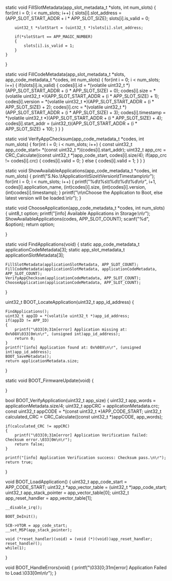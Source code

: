 static void FillSlotMetadata(app_slot_metadata_t *slots, int num_slots)
{
	for(int i = 0; i < num_slots; i++)
	{
		slots[i].slot_address = (APP_SLOT_START_ADDR + i * APP_SLOT_SIZE);
		slots[i].is_valid = 0;

		uint32_t *slotStart = (uint32_t *)slots[i].slot_address;

		if(*slotStart == APP_MAGIC_NUMBER)
		{
			slots[i].is_valid = 1;
		}
	}
}

static void FillCodeMetadata(app_slot_metadata_t *slots, app_code_metadata_t *codes, int num_slots)
{
	for(int i = 0; i < num_slots; i++)
	{
		if(slots[i].is_valid)
		{
			codes[i].id 		= *(volatile uint32_t *)(APP_SLOT_START_ADDR + (i * APP_SLOT_SIZE) + 0);
			codes[i].size 		= *(volatile uint32_t *)(APP_SLOT_START_ADDR + (i * APP_SLOT_SIZE) + 1);
			codes[i].version 	= *(volatile uint32_t *)(APP_SLOT_START_ADDR + (i * APP_SLOT_SIZE) + 2);
			codes[i].crc 		= *(volatile uint32_t *)(APP_SLOT_START_ADDR + (i * APP_SLOT_SIZE) + 3);
			codes[i].timestamp	= *(volatile uint32_t *)(APP_SLOT_START_ADDR + (i * APP_SLOT_SIZE) + 4);
			codes[i].start_addr = (uint32_t)(APP_SLOT_START_ADDR + (i * APP_SLOT_SIZE) + 10);
		}
	}
}

static void VerifyAppChecksum(app_code_metadata_t *codes, int num_slots)
{
	for(int i = 0; i < num_slots; i++)
	{
		const uint32_t app_code_start= *(const uint32_t *)(codes[i].start_addr);
		uint32_t app_crc = CRC_Calculate((const uint32_t *)app_code_start, codes[i].size/4);
		if(app_crc != codes[i].crc)
		{
			codes[i].valid = 0;
		}
		else
		{
			codes[i].valid = 1;
		}
	}
}

static void ShowAvailableApplications(app_code_metadata_t *codes, int num_slots)
{
	printf("S.No.\tApplication\tSize\tVersion\tTimestamp\n\r");
	for(int i = 0; i < num_slots; i++)
	{
		printf("%d\t%s\t%d\t%d\t%d\n\r", i+1, codes[i].application_name, (int)codes[i].size, (int)codes[i].version, (int)codes[i].timestamp);
	}
	printf("\n\nChoose the Application to Boot, else latest version will be loaded.\n\r");
}

static void ChooseApplication(app_code_metadata_t *codes, int num_slots)
{
	uint8_t option;
	printf("[info] Available Applications in Storage:\n\r");
	ShowAvailableApplications(codes, APP_SLOT_COUNT);
	scanf("%d", &option);
	return option;

}

static void FindApplications(void)
{
	static app_code_metadata_t applicationCodeMetadata[3];
	static app_slot_metadata_t applicationSlotMetadata[3];

	FillSlotMetadata(applicationSlotMetadata, APP_SLOT_COUNT);
	FillCodeMetadata(applicationSlotMetadata, applicationCodeMetadata, APP_SLOT_COUNT);
	VerifyAppChecksum(applicationCodeMetadata, APP_SLOT_COUNT);
	ChooseApplication(applicationCodeMetadata, APP_SLOT_COUNT);
}


uint32_t BOOT_LocateApplication(uint32_t app_id_address)
{

	FindApplications();
	uint32_t appID = *(volatile uint32_t *)app_id_address;
	if(appID != APP_ID)
	{
		printf("\033[0;31m[error] Application missing at: 0x%08X\033[0m\n\r", (unsigned int)app_id_address);
		return 0;
	}
	printf("[info] Application found at: 0x%08X\n\r", (unsigned int)app_id_address);
	BOOT_SaveMetadata();
	return applicationMetadata.size;
}


static void BOOT_FirmwareUpdate(void)
{

}

bool BOOT_VerifyApplication(uint32_t app_size)
{
	uint32_t app_words = applicationMetadata.size/4;
	uint32_t appCRC = applicationMetadata.crc;
	const uint32_t appCODE = *(const uint32_t *)APP_CODE_START;
	uint32_t calculated_CRC = CRC_Calculate((const uint32_t *)appCODE, app_words);

	if(calculated_CRC != appCRC)
	{
		printf("\033[0;31m[error] Application Verification failed: Checksum error.\033[0m\n\r");
		return false;
	}

	printf("[info] Application Verification success: Checksum pass.\n\r");
	return true;
}

void BOOT_LoadApplication()
{
	uint32_t app_code_start = APP_CODE_START;
	uint32_t *app_vector_table = (uint32_t *)app_code_start;
	uint32_t app_stack_pointer = app_vector_table[0];
	uint32_t app_reset_handler = app_vector_table[1];

	__disable_irq();

	BOOT_DeInit();

	SCB->VTOR = app_code_start;
	__set_MSP(app_stack_pointer);

	void (*reset_handler)(void) = (void (*)(void))app_reset_handler;
	reset_handler();
	while(1);
}

void BOOT_HandleErrors(void)
{
	printf("\033[0;31m[error] Application Failed to Load.\033[0m\n\r");
}
